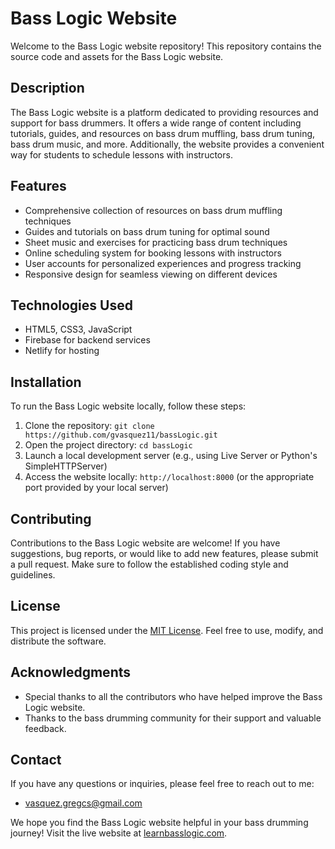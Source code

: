 # Bass Logic Website

Welcome to the Bass Logic website repository! This repository contains the source code and assets for the Bass Logic website.

## Description

The Bass Logic website is a platform dedicated to providing resources and support for bass drummers. It offers a wide range of content including tutorials, guides, and resources on bass drum muffling, bass drum tuning, bass drum music, and more. Additionally, the website provides a convenient way for students to schedule lessons with instructors.

## Features

- Comprehensive collection of resources on bass drum muffling techniques
- Guides and tutorials on bass drum tuning for optimal sound
- Sheet music and exercises for practicing bass drum techniques
- Online scheduling system for booking lessons with instructors
- User accounts for personalized experiences and progress tracking
- Responsive design for seamless viewing on different devices

## Technologies Used

- HTML5, CSS3, JavaScript
- Firebase for backend services
- Netlify for hosting

## Installation

To run the Bass Logic website locally, follow these steps:

1. Clone the repository: `git clone https://github.com/gvasquez11/bassLogic.git`
2. Open the project directory: `cd bassLogic`
3. Launch a local development server (e.g., using Live Server or Python's SimpleHTTPServer)
4. Access the website locally: `http://localhost:8000` (or the appropriate port provided by your local server)

## Contributing

Contributions to the Bass Logic website are welcome! If you have suggestions, bug reports, or would like to add new features, please submit a pull request. Make sure to follow the established coding style and guidelines.

## License

This project is licensed under the [MIT License](LICENSE). Feel free to use, modify, and distribute the software.

## Acknowledgments

- Special thanks to all the contributors who have helped improve the Bass Logic website.
- Thanks to the bass drumming community for their support and valuable feedback.

## Contact

If you have any questions or inquiries, please feel free to reach out to me:

- vasquez.gregcs@gmail.com

We hope you find the Bass Logic website helpful in your bass drumming journey! Visit the live website at [learnbasslogic.com](https://learnbasslogic.com/).
